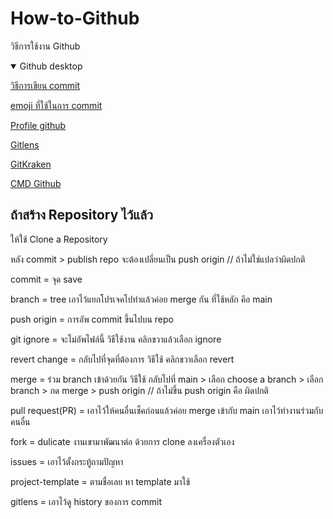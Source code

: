 # How-to-Github
วิธีการใช้งาน Github
<details open>
  <summary>Github desktop</summary>

  [วิธีการเขียน commit](https://www.freecodecamp.org/news/how-to-write-better-git-commit-messages/)

  [emoji ที่ใช้ในการ commit](https://gitmoji.dev/)

  [Profile github](https://zzetao.github.io/awesome-github-profile/)

  [Gitlens](https://gitlens.amod.io/)

  [GitKraken](https://www.gitkraken.com/gitlens)

  [CMD Github](https://cli.github.com/)
  
</details>

## ถ้าสร้าง Repository ไว้แล้ว
  
  ให้ใช้ Clone a Repository

  หลัง commit > publish repo จะต้องเปลี่ยนเป็น push origin // ถ้าไม่ใช่แปลว่าผิดปกติ

  commit = จุด save

  branch = tree เอาไว้แยกโปรเจคไปทำแล้วค่อย merge กัน ที่ใช้หลัก คึอ main  

  push origin = การอัพ commit ขึ้นไปบน repo

  git ignore = จะไม่อัพไฟล์นี้ วิธีใช้งาน คลิกขวาแล้วเลือก ignore

  revert change = กลับไปที่จุดที่ต้องการ วิธีใช้ คลิกขวาเลือก revert

  merge = ร่วม branch เข้าด้วยกัน วิธีใช้ กลับไปที่ main > เลือก choose a branch > เลือก branch > กด merge > push origin // ถ้าไม่ขึ้น push origin คือ ผิดปกติ

  pull request(PR) = เอาไว้ให้คนอื่นเช็คก่อนแล้วค่อย merge เข้ากับ main เอาไว้ทำงานร่วมกับคนอื่น

  fork = dulicate งานเขามาพัฒนาต่อ ด้วยการ clone ลงเครื่องตัวเอง

  issues = เอาไว้ตั้งกระทู้ถามปัญหา

  project-template = ตามชื่อเลย หา template มาใช้

  gitlens = เอาไว้ดู history ของการ commit
